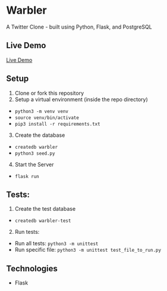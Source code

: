 # Warbler
A Twitter Clone - built using Python, Flask, and PostgreSQL

## Live Demo
<a href="https:https://warbler-r22-loni.herokuapp.com/">Live Demo</a>

## Setup
1. Clone or fork this repository
2. Setup a virtual environment (inside the repo directory)
* ```python3 -m venv venv```
* ```source venv/bin/activate```
* ```pip3 install -r requirements.txt```
3. Create the database
* ```createdb warbler```
* ```python3 seed.py```
4. Start the Server
* ```flask run```

## Tests: 
1. Create the test database
* ```createdb warbler-test```
2. Run tests:
* Run all tests: ```python3 -m unittest```
* Run specific file: ```python3 -m unittest test_file_to_run.py```

## Technologies
* Flask
